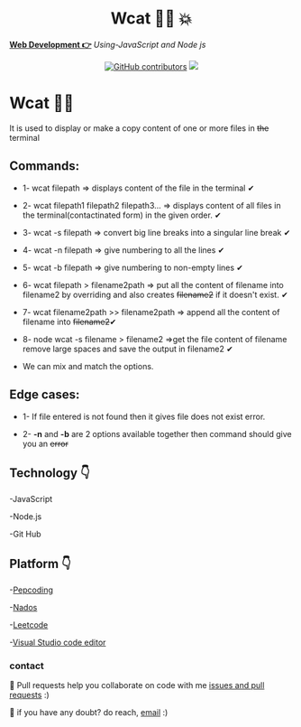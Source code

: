 <h1 align="center">Wcat 🚀🚀 💥</h1>

**[Web Development 👉](https://github.com/mukeshdani/Dev)** *Using-JavaScript and Node js*

<div align="center">

<a href="https://github.com/mukeshdani/Wcat-"><img alt="GitHub contributors" src="https://img.shields.io/github/contributors/mukeshdani/Wcat-?color=2b9348"></a>
<a href="https://github.com/mukeshdani/Wcat-"><img src="https://img.shields.io/badge/language-JavaScript-green.svg"></a>
<!-- <a href="https://github.com/mukeshdani/Wcat-"><img src="https://img.shields.io/badge/language-Node-green.svg"></a> -->

</div>



# Wcat 🚀🚀 

It is used to display or make a copy content of one or more files in ~~the~~ terminal 

## Commands:
* 1- wcat filepath => displays content of the file in the terminal ✔

* 2- wcat filepath1 filepath2 filepath3... => displays content of all files in the terminal(contactinated form) in the given order. ✔

* 3- wcat -s filepath => convert big line breaks into a singular line break ✔

* 4- wcat -n filepath => give numbering to all the lines  ✔

* 5- wcat -b filepath => give numbering to non-empty lines  ✔

* 6- wcat filepath > filename2path => put all the content of filename into filename2 by overriding and also creates ~~filename2~~ if it doesn't exist. ✔

* 7- wcat filename2path >> filename2path => append all the content of filename into ~~filename2~~✔

* 8- node wcat -s filename > filename2 =>get the file content of filename remove large spaces and save the output in filename2 ✔

* We can mix and match the options.

## Edge cases:

* 1- If file entered is not found then it gives file does not exist error.

* 2- **-n**  and **-b** are 2 options available together then command should give you an ~~error~~





## Technology 👇
-JavaScript 

-Node.js

-Git Hub 
 ## Platform 👇


-[Pepcoding](https://www.pepcoding.com/)

-[Nados](https://nados.pepcoding.com/)

-[Leetcode](https://leetcode.com/)

-[Visual Studio code editor](https://code.visualstudio.com/)

### contact 
💼 Pull requests help you collaborate on code with me [issues and pull requests](https://github.com/mukeshdani/Wcat-/pulls) :)

 💼 if you have any doubt? do reach, [email](mailto:mukeshdani00@gmail.com) :)
